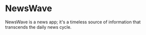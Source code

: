 # NewsWave
NewsWave is a news app; it's a timeless source of information that transcends the daily news cycle. 

